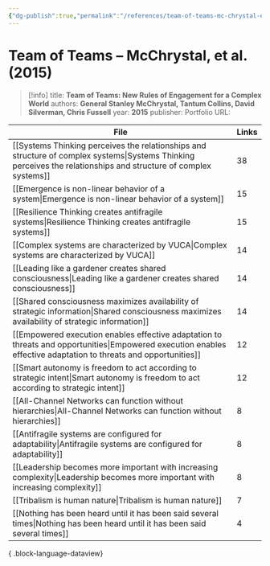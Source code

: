 ```yaml
---
{"dg-publish":true,"permalink":"/references/team-of-teams-mc-chrystal-et-al-2015/"}
---
```



# Team of Teams – McChrystal, et al. (2015)

> [!info]
> title: **Team of Teams: New Rules of Engagement for a Complex World**
> authors: **General Stanley McChrystal, Tantum Collins, David Silverman, Chris Fussell**
> year: **2015**
> publisher: Portfolio
> URL: 



| File                                                                                                                                                                | Links |
| ------------------------------------------------------------------------------------------------------------------------------------------------------------------- | ----- |
| [[Systems Thinking perceives the relationships and structure of complex systems\|Systems Thinking perceives the relationships and structure of complex systems]] | 38    |
| [[Emergence is non-linear behavior of a system\|Emergence is non-linear behavior of a system]]                                                                   | 15    |
| [[Resilience Thinking creates antifragile systems\|Resilience Thinking creates antifragile systems]]                                                             | 15    |
| [[Complex systems are characterized by VUCA\|Complex systems are characterized by VUCA]]                                                                         | 14    |
| [[Leading like a gardener creates shared consciousness\|Leading like a gardener creates shared consciousness]]                                                   | 14    |
| [[Shared consciousness maximizes availability of strategic information\|Shared consciousness maximizes availability of strategic information]]                   | 14    |
| [[Empowered execution enables effective adaptation to threats and opportunities\|Empowered execution enables effective adaptation to threats and opportunities]] | 12    |
| [[Smart autonomy is freedom to act according to strategic intent\|Smart autonomy is freedom to act according to strategic intent]]                               | 12    |
| [[All-Channel Networks can function without hierarchies\|All-Channel Networks can function without hierarchies]]                                                 | 8     |
| [[Antifragile systems are configured for adaptability\|Antifragile systems are configured for adaptability]]                                                     | 8     |
| [[Leadership becomes more important with increasing complexity\|Leadership becomes more important with increasing complexity]]                                   | 8     |
| [[Tribalism is human nature\|Tribalism is human nature]]                                                                                                         | 7     |
| [[Nothing has been heard until it has been said several times\|Nothing has been heard until it has been said several times]]                                     | 4     |

{ .block-language-dataview}
